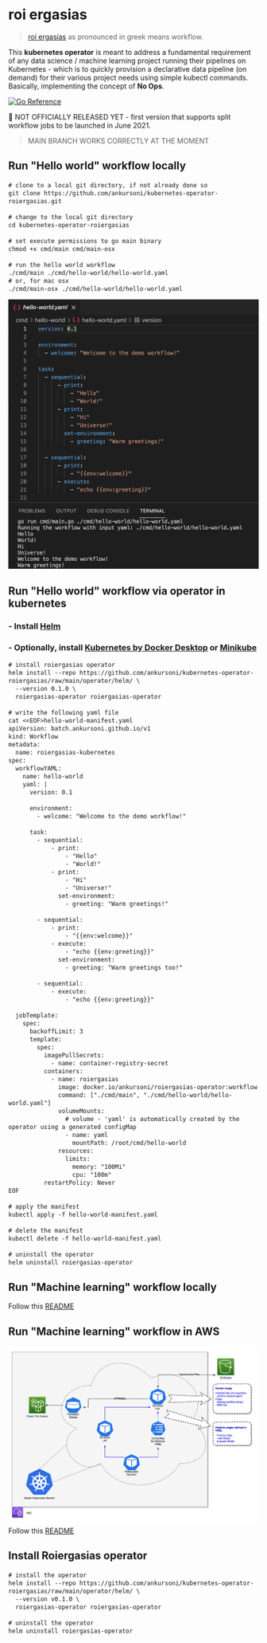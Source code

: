 # roi ergasias
> [roí ergasías](https://translate.google.com/?sl=en&tl=el&text=workflow&op=translate) as pronounced in greek means workflow.

This **kubernetes operator** is meant to address a fundamental requirement of any data science / machine learning project running their pipelines on Kubernetes - which is to quickly provision a declarative data pipeline (on demand) for their various project needs using simple kubectl commands. Basically, implementing the concept of **No Ops**.

[![Go Reference](https://pkg.go.dev/badge/github.com/ankursoni/kubernetes-operator-roiergasias.svg)](https://pkg.go.dev/github.com/ankursoni/kubernetes-operator-roiergasias)

&#x1F534; NOT OFFICIALLY RELEASED YET - first version that supports split workflow jobs to be launched in June 2021.  
> MAIN BRANCH WORKS CORRECTLY AT THE MOMENT

## Run "Hello world" workflow locally
``` SH
# clone to a local git directory, if not already done so
git clone https://github.com/ankursoni/kubernetes-operator-roiergasias.git

# change to the local git directory
cd kubernetes-operator-roiergasias

# set execute permissions to go main binary
chmod +x cmd/main cmd/main-osx

# run the hello world workflow
./cmd/main ./cmd/hello-world/hello-world.yaml
# or, for mac osx
./cmd/main-osx ./cmd/hello-world/hello-world.yaml
```
![hello-world](docs/images/hello-world.png)


## Run "Hello world" workflow via operator in kubernetes
### - Install [Helm](https://helm.sh/docs/intro/install/)
### - Optionally, install [Kubernetes by Docker Desktop](https://docs.docker.com/desktop/kubernetes/) or [Minikube](https://minikube.sigs.k8s.io/docs/start/)

``` SH
# install roiergasias operator
helm install --repo https://github.com/ankursoni/kubernetes-operator-roiergasias/raw/main/operator/helm/ \
  --version 0.1.0 \
  roiergasias-operator roiergasias-operator

# write the following yaml file
cat <<EOF>hello-world-manifest.yaml
apiVersion: batch.ankursoni.github.io/v1
kind: Workflow
metadata:
  name: roiergasias-kubernetes
spec:
  workflowYAML:
    name: hello-world
    yaml: |
      version: 0.1

      environment:
        - welcome: "Welcome to the demo workflow!"

      task:
        - sequential:
            - print:
                - "Hello"
                - "World!"
            - print:
                - "Hi"
                - "Universe!"
              set-environment:
                - greeting: "Warm greetings!"

        - sequential:
            - print:
                - "{{env:welcome}}"
            - execute:
                - "echo {{env:greeting}}"
              set-environment:
                - greeting: "Warm greetings too!"

        - sequential:
            - execute:
                - "echo {{env:greeting}}"
      
  jobTemplate:
    spec:
      backoffLimit: 3
      template:
        spec:
          imagePullSecrets:
            - name: container-registry-secret
          containers:
            - name: roiergasias
              image: docker.io/ankursoni/roiergasias-operator:workflow
              command: ["./cmd/main", "./cmd/hello-world/hello-world.yaml"]
              volumeMounts:
                # volume - 'yaml' is automatically created by the operator using a generated configMap
                - name: yaml
                  mountPath: /root/cmd/hello-world
              resources:
                limits:
                  memory: "100Mi"
                  cpu: "100m"
          restartPolicy: Never
EOF

# apply the manifest
kubectl apply -f hello-world-manifest.yaml

# delete the manifest
kubectl delete -f hello-world-manifest.yaml

# uninstall the operator
helm uninstall roiergasias-operator
```


## Run "Machine learning" workflow locally
Follow this [README](cmd/machine-learning/README.md)


## Run "Machine learning" workflow in AWS
![topology](docs/images/aws-topology.png)
Follow this [README](cmd/machine-learning/README.md#process-data-train-ml-model--evaluate-ml-model-in-aws)


## Install Roiergasias operator
``` SH
# install the operator
helm install --repo https://github.com/ankursoni/kubernetes-operator-roiergasias/raw/main/operator/helm/ \
  --version v0.1.0 \
  roiergasias-operator roiergasias-operator

# uninstall the operator
helm uninstall roiergasias-operator
```
